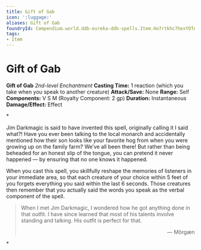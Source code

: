 ```yaml
---
title: Gift of Gab
icon: ':luggage:'
aliases: Gift of Gab
foundryId: Compendium.world.ddb-eureka-ddb-spells.Item.Ho7rtkhc7hexYOTA
tags:
- Item
---
```


# Gift of Gab

**Gift of Gab**
_2nd-level Enchantment_
**Casting Time:** 1 reaction (which you take when you speak to another creature)
**Attack/Save:** None
**Range:** Self
**Components:** V S M (Royalty Component: 2 gp)
**Duration:** Instantaneous
**Damage/Effect:** Effect

*<p>Jim Darkmagic is said to have invented this spell, originally calling it I said what?! Have you ever been talking to the local monarch and accidentally mentioned how their son looks like your favorite hog from when you were growing up on the family farm? We’ve all been there! But rather than being beheaded for an honest slip of the tongue, you can pretend it never happened — by ensuring that no one knows it happened.

When you cast this spell, you skillfully reshape the memories of listeners in your immediate area, so that each creature of your choice within 5 feet of you forgets everything you said within the last 6 seconds. Those creatures then remember that you actually said the words you speak as the verbal component of the spell.</p>
<blockquote>
When I met Jim Darkmagic, I wondered how he got anything done in that outfit. I have since learned that most of his talents involve standing and talking. His outfit is perfect for that.
<p style="text-align:right">— Môrgæn</p>
</blockquote>*